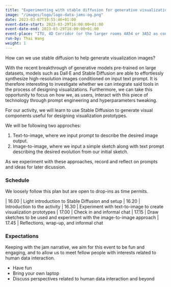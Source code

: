 ```yaml
---
title: "Experimenting with stable diffusion for generative visualization"
image: "/images/logo/logo-data-jams-og.png"
date: 2023-03-07T19:55:46+01:00
event-date-start: 2023-03-29T16:00:00+01:00
event-date-end: 2023-03-29T18:00:00+01:00
event-place: "ITU, 4D Corridor (or the larger rooms 4A54 or 3A52 as contingency)"
run-by: Thai Wang
weight: 1
---
```


How can we use stable diffusion to help generate visualization images?

With the recent breakthrough of generative models pre-trained on large datasets, models such as Dall·E and Stable Diffusion are able to effortlessly synthesize high-resolution images conditioned on input text prompt. It is therefore interesting to investigate whether we can integrate said tools in the process of designing visualizations. Furthermore, we can take this opportunity to focus on how we, as users, interact with this piece of technology through prompt engineering and hyperparameters tweaking.

For our activity, we will learn to use Stable Diffusion to generate visual components useful for designing visualization prototypes. 

We will be following two approches:
1. Text-to-image, where we input prompt to describe the desired image output.
2. Image-to-image, where we input a simple sketch along with text prompt describing the desired evolution from our initial sketch.

As we experiment with these approaches, record and reflect on prompts and ideas for later dicussion.

### Schedule 

We loosely follow this plan but are open to drop-ins as time permits.  

| 16.00 | Light introduction to Stable Diffusion and setup
| 16.20 | Introduction to the activity 
| 16.30 | Experiment with text-to-image to create visualization prototypes 
| 17.00 | Check in and informal chat 
| 17.15 | Draw sketches to be used and experiment with the image-to-image approach 
| 17.45 | Reflections, wrap-up, and informal chat

### Expectations

Keeping with the jam narrative, we aim for this event to be fun and engaging, and to allow us to meet fellow people with interests related to human data interaction.

* Have fun 
* Bring your own laptop 
* Discuss perspectives related to human data interaction and beyond 
